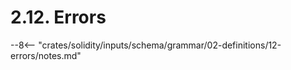 <!-- This file is generated automatically by infrastructure scripts. Please don't edit by hand. -->

# 2.12. Errors

--8<-- "crates/solidity/inputs/schema/grammar/02-definitions/12-errors/notes.md"
